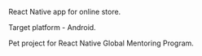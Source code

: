 React Native app for online store.

Target platform - Android.

Pet project for React Native Global Mentoring Program.
